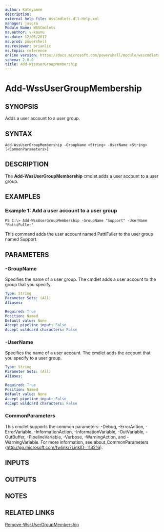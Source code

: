 ```yaml
---
author: Kateyanne
description: 
external help file: WssCmdlets.dll-Help.xml
manager: jasgro
Module Name: WSSCmdlets
ms.author: v-kaunu
ms.date: 12/05/2017
ms.prod: powershell
ms.reviewer: brianlic
ms.topic: reference
online version: https://docs.microsoft.com/powershell/module/wsscmdlets/add-wssusergroupmembership?view=windowsserver2012r2-ps&wt.mc_id=ps-gethelp
schema: 2.0.0
title: Add-WssUserGroupMembership
---
```


# Add-WssUserGroupMembership

## SYNOPSIS
Adds a user account to a user group.

## SYNTAX

```
Add-WssUserGroupMembership -GroupName <String> -UserName <String> [<CommonParameters>]
```

## DESCRIPTION
The **Add-WssUserGroupMembership** cmdlet adds a user account to a user group.

## EXAMPLES

### Example 1: Add a user account to a user group
```
PS C:\> Add-WssUserGroupMembership -GroupName "Support" -UserName "PattiFuller"
```

This command adds the user account named PattiFuller to the user group named Support.

## PARAMETERS

### -GroupName
Specifies the name of a user group.
The cmdlet adds a user account to the group that you specify.

```yaml
Type: String
Parameter Sets: (All)
Aliases: 

Required: True
Position: Named
Default value: None
Accept pipeline input: False
Accept wildcard characters: False
```

### -UserName
Specifies the name of a user account.
The cmdlet adds the account that you specify to a user group.

```yaml
Type: String
Parameter Sets: (All)
Aliases: 

Required: True
Position: Named
Default value: None
Accept pipeline input: False
Accept wildcard characters: False
```

### CommonParameters
This cmdlet supports the common parameters: -Debug, -ErrorAction, -ErrorVariable, -InformationAction, -InformationVariable, -OutVariable, -OutBuffer, -PipelineVariable, -Verbose, -WarningAction, and -WarningVariable. For more information, see about_CommonParameters (http://go.microsoft.com/fwlink/?LinkID=113216).

## INPUTS

## OUTPUTS

## NOTES

## RELATED LINKS

[Remove-WssUserGroupMembership](./Remove-WssUserGroupMembership.md)

